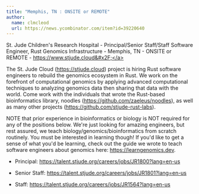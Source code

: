 ```yaml
---
title: "Memphis, TN : ONSITE or REMOTE"
author:
  name: clmcleod
  url: https://news.ycombinator.com/item?id=39220640
---
```

St. Jude Children&#x27;s Research Hospital - Principal&#x2F;Senior Staff&#x2F;Staff Software Engineer, Rust Genomics Infrastructure - Memphis, TN - ONSITE or REMOTE - <a href="https:&#x2F;&#x2F;www.stjude.cloud&#x2F;" rel="nofollow">https:&#x2F;&#x2F;www.stjude.cloud&#x2F;</a>

The St. Jude Cloud (<a href="https:&#x2F;&#x2F;stjude.cloud" rel="nofollow">https:&#x2F;&#x2F;stjude.cloud</a>) project is hiring Rust software engineers to rebuild the genomics ecosystem in Rust. We work on the forefront of computational genomics by applying advanced computational techniques to analyzing genomics data then sharing that data with the world. Come work with the individuals that wrote the Rust-based bioinformatics library, noodles (<a href="https:&#x2F;&#x2F;github.com&#x2F;zaeleus&#x2F;noodles">https:&#x2F;&#x2F;github.com&#x2F;zaeleus&#x2F;noodles</a>), as well as many other projects (<a href="https:&#x2F;&#x2F;github.com&#x2F;stjude-rust-labs">https:&#x2F;&#x2F;github.com&#x2F;stjude-rust-labs</a>).

NOTE that prior experience in bioinformatics or biology is NOT required for any of the positions below. We&#x27;re just looking for amazing engineers, but rest assured, we teach biology&#x2F;genomics&#x2F;bioinformatics from scratch routinely. You must be interested in learning though! If you&#x27;d like to get a sense of what you&#x27;d be learning, check out the guide we wrote to teach software engineers about genomics here: <a href="https:&#x2F;&#x2F;learngenomics.dev" rel="nofollow">https:&#x2F;&#x2F;learngenomics.dev</a>.

* Principal: <a href="https:&#x2F;&#x2F;talent.stjude.org&#x2F;careers&#x2F;jobs&#x2F;JR1800?lang=en-us" rel="nofollow">https:&#x2F;&#x2F;talent.stjude.org&#x2F;careers&#x2F;jobs&#x2F;JR1800?lang=en-us</a>

* Senior Staff: <a href="https:&#x2F;&#x2F;talent.stjude.org&#x2F;careers&#x2F;jobs&#x2F;JR1801?lang=en-us" rel="nofollow">https:&#x2F;&#x2F;talent.stjude.org&#x2F;careers&#x2F;jobs&#x2F;JR1801?lang=en-us</a>

* Staff: <a href="https:&#x2F;&#x2F;talent.stjude.org&#x2F;careers&#x2F;jobs&#x2F;JR1564?lang=en-us" rel="nofollow">https:&#x2F;&#x2F;talent.stjude.org&#x2F;careers&#x2F;jobs&#x2F;JR1564?lang=en-us</a>
